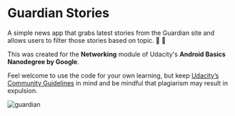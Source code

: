 # Guardian Stories
A simple news app that grabs latest stories from the Guardian site and allows users to filter those stories based on topic. 📰 🧐

This was created for the **Networking** module of Udacity's **Android Basics Nanodegree by Google**.

Feel welcome to use the code for your own learning, but keep [Udacity’s Community Guidelines](https://eu.udacity.com/legal/community-guidelines) in mind and be mindful that plagiarism may result in expulsion.

![guardian](https://user-images.githubusercontent.com/2998162/77831709-a6d79c00-7128-11ea-84f2-05dc45a019ac.gif)
